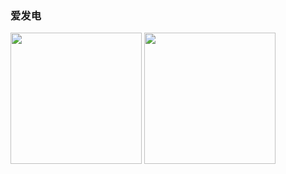 ### 爱发电
<img src="https://github.com/mcxiaochenn/mcxiaochenn/blob/main/images/aifadian/wechat.png?raw=true" width="210px">
<img src="https://github.com/mcxiaochenn/mcxiaochenn/blob/main/images/aifadian/alipay.jpg?raw=true" width="210px">
